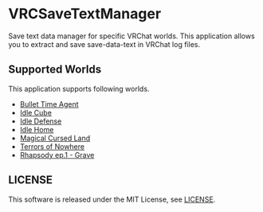 VRCSaveTextManager
==================

Save text data manager for specific VRChat worlds.
This application allows you to extract and save save-data-text in VRChat log files.


## Supported Worlds

This application supports following worlds.

- [Bullet Time Agent](https://vrchat.com/home/world/wrld_25e938a8-3b23-4d6b-a9c2-10e28cb4970b/info "Bullet Time Agent")
- [Idle Cube](https://vrchat.com/home/world/wrld_bc647b75-363d-40ed-ac02-c576098a1efc/info "Idle Cube")
- [Idle Defense](https://vrchat.com/home/world/wrld_c16e4dee-d149-4116-adbc-16bc30b664b0/info "Idle Defense")
- [Idle Home](https://vrchat.com/home/world/wrld_f18613e0-eca8-45ee-b3a8-50ce482b35de/info "Idle Home")
- [Magical Cursed Land](https://vrchat.com/home/world/wrld_a0423f4f-d9a8-42d9-bfcf-323eca2ec8a3/info "Magical Cursed Land")
- [Terrors of Nowhere](https://vrchat.com/home/world/wrld_a61cdabe-1218-4287-9ffc-2a4d1414e5bd/info "Terrors of Nowhere")
- [Rhapsody ep.1 - Grave](https://vrchat.com/home/world/wrld_b999a5e6-5ea9-4120-bd88-f8db385bbca6/info "Rhapsody ep.1 - Grave")


## LICENSE

This software is released under the MIT License, see [LICENSE](LICENSE "LICENSE").
